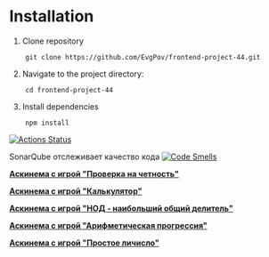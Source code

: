 # Installation

1. Clone repository

[Клонирование репозитория с проектом на локальный компьютер]: #

```
    git clone https://github.com/EvgPov/frontend-project-44.git
```

2. Navigate to the project directory:

```
    cd frontend-project-44
```

3. Install dependencies

```
    npm install
```

[![Actions
Status](https://github.com/EvgPov/frontend-project-44/actions/workflows/hexlet-check.yml/badge.svg)](https://github.com/EvgPov/frontend-project-44/actions)

SonarQube отслеживает качество кода [![Code
Smells](https://sonarcloud.io/api/project_badges/measure?project=EvgPov_frontend-project-44&metric=code_smells)](https://sonarcloud.io/summary/new_code?id=EvgPov_frontend-project-44)

**[Аскинема с игрой "Проверка на
четность"](https://asciinema.org/a/V7Bo9E86NUoZk51Dt12lxRssp 'brain-even')**

**[Аскинема с игрой
"Калькулятор"](https://asciinema.org/a/nrND4OL6lnJD3vKEAJGEoxKxd 'brain-calc')**

**[Аскинема с игрой "НОД - наибольший общий
делитель"](https://asciinema.org/a/S3G5m71LDTQ4T5CVWPgiOCicH 'brain-gcd')**

**[Аскинема с игрой "Арифметическая
прогрессия"](https://asciinema.org/a/Wn1b5wovgkJG5pSKfN5sCPEqg 'brain-progression')**

**[Аскинема с игрой "Простое личисло"](https://asciinema.org/a/92bsLxtRG8a0yvhwdkGxi0Uab 'brain-prime')**
